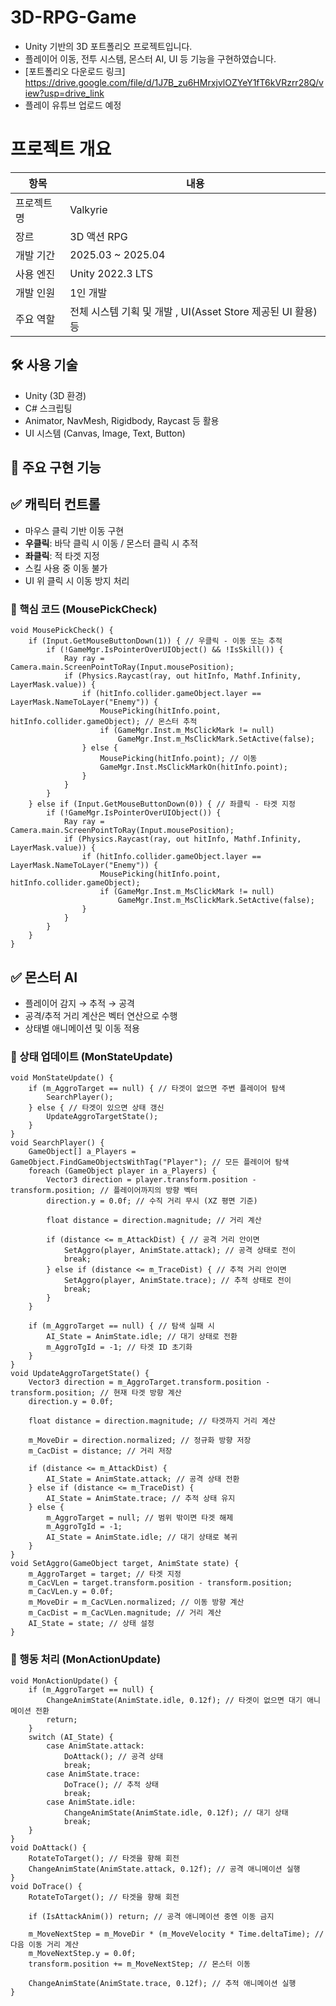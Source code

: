 # 3D-RPG-Game
- Unity 기반의 3D 포트폴리오 프로젝트입니다.
- 플레이어 이동, 전투 시스템, 몬스터 AI, UI 등 기능을 구현하였습니다.
- [포트폴리오 다운로드 링크] https://drive.google.com/file/d/1J7B_zu6HMrxjvlOZYeY1fT6kVRzrr28Q/view?usp=drive_link
- 플레이 유튜브 업로드 예정
# 프로젝트 개요
| 항목 | 내용 |
|------|------|
| 프로젝트명 | Valkyrie |
| 장르 | 3D 액션 RPG |
| 개발 기간 | 2025.03 ~ 2025.04 |
| 사용 엔진 | Unity 2022.3 LTS |
| 개발 인원 | 1인 개발 |
| 주요 역할 | 전체 시스템 기획 및 개발 , UI(Asset Store 제공된 UI 활용) 등 |
## 🛠 사용 기술
- Unity (3D 환경)
- C# 스크립팅
- Animator, NavMesh, Rigidbody, Raycast 등 활용
- UI 시스템 (Canvas, Image, Text, Button)
## 🔧 주요 구현 기능

## ✅ 캐릭터 컨트롤
- 마우스 클릭 기반 이동 구현  
- **우클릭**: 바닥 클릭 시 이동 / 몬스터 클릭 시 추적  
- **좌클릭**: 적 타겟 지정  
- 스킬 사용 중 이동 불가  
- UI 위 클릭 시 이동 방지 처리  

### 📌 핵심 코드 (MousePickCheck)
```
void MousePickCheck() {
    if (Input.GetMouseButtonDown(1)) { // 우클릭 - 이동 또는 추적
        if (!GameMgr.IsPointerOverUIObject() && !IsSkill()) {
            Ray ray = Camera.main.ScreenPointToRay(Input.mousePosition);
            if (Physics.Raycast(ray, out hitInfo, Mathf.Infinity, LayerMask.value)) {
                if (hitInfo.collider.gameObject.layer == LayerMask.NameToLayer("Enemy")) {
                    MousePicking(hitInfo.point, hitInfo.collider.gameObject); // 몬스터 추적
                    if (GameMgr.Inst.m_MsClickMark != null)
                        GameMgr.Inst.m_MsClickMark.SetActive(false);
                } else {
                    MousePicking(hitInfo.point); // 이동
                    GameMgr.Inst.MsClickMarkOn(hitInfo.point);
                }
            }
        }
    } else if (Input.GetMouseButtonDown(0)) { // 좌클릭 - 타겟 지정
        if (!GameMgr.IsPointerOverUIObject()) {
            Ray ray = Camera.main.ScreenPointToRay(Input.mousePosition);
            if (Physics.Raycast(ray, out hitInfo, Mathf.Infinity, LayerMask.value)) {
                if (hitInfo.collider.gameObject.layer == LayerMask.NameToLayer("Enemy")) {
                    MousePicking(hitInfo.point, hitInfo.collider.gameObject);
                    if (GameMgr.Inst.m_MsClickMark != null)
                        GameMgr.Inst.m_MsClickMark.SetActive(false);
                }
            }
        }
    }
}
```
## ✅ 몬스터 AI
- 플레이어 감지 → 추적 → 공격
- 공격/추적 거리 계산은 벡터 연산으로 수행
- 상태별 애니메이션 및 이동 적용

### 📌 상태 업데이트 (MonStateUpdate)
```
void MonStateUpdate() {
    if (m_AggroTarget == null) { // 타겟이 없으면 주변 플레이어 탐색
        SearchPlayer();
    } else { // 타겟이 있으면 상태 갱신
        UpdateAggroTargetState();
    }
}
void SearchPlayer() {
    GameObject[] a_Players = GameObject.FindGameObjectsWithTag("Player"); // 모든 플레이어 탐색
    foreach (GameObject player in a_Players) {
        Vector3 direction = player.transform.position - transform.position; // 플레이어까지의 방향 벡터
        direction.y = 0.0f; // 수직 거리 무시 (XZ 평면 기준)

        float distance = direction.magnitude; // 거리 계산

        if (distance <= m_AttackDist) { // 공격 거리 안이면
            SetAggro(player, AnimState.attack); // 공격 상태로 전이
            break;
        } else if (distance <= m_TraceDist) { // 추적 거리 안이면
            SetAggro(player, AnimState.trace); // 추적 상태로 전이
            break;
        }
    }

    if (m_AggroTarget == null) { // 탐색 실패 시
        AI_State = AnimState.idle; // 대기 상태로 전환
        m_AggroTgId = -1; // 타겟 ID 초기화
    }
}
void UpdateAggroTargetState() {
    Vector3 direction = m_AggroTarget.transform.position - transform.position; // 현재 타겟 방향 계산
    direction.y = 0.0f;

    float distance = direction.magnitude; // 타겟까지 거리 계산

    m_MoveDir = direction.normalized; // 정규화 방향 저장
    m_CacDist = distance; // 거리 저장

    if (distance <= m_AttackDist) {
        AI_State = AnimState.attack; // 공격 상태 전환
    } else if (distance <= m_TraceDist) {
        AI_State = AnimState.trace; // 추적 상태 유지
    } else {
        m_AggroTarget = null; // 범위 밖이면 타겟 해제
        m_AggroTgId = -1;
        AI_State = AnimState.idle; // 대기 상태로 복귀
    }
}
void SetAggro(GameObject target, AnimState state) {
    m_AggroTarget = target; // 타겟 지정
    m_CacVLen = target.transform.position - transform.position;
    m_CacVLen.y = 0.0f;
    m_MoveDir = m_CacVLen.normalized; // 이동 방향 계산
    m_CacDist = m_CacVLen.magnitude; // 거리 계산
    AI_State = state; // 상태 설정
}
```
### 📌 행동 처리 (MonActionUpdate)
```
void MonActionUpdate() {
    if (m_AggroTarget == null) {
        ChangeAnimState(AnimState.idle, 0.12f); // 타겟이 없으면 대기 애니메이션 전환
        return;
    }
    switch (AI_State) {
        case AnimState.attack:
            DoAttack(); // 공격 상태
            break;
        case AnimState.trace:
            DoTrace(); // 추적 상태
            break;
        case AnimState.idle:
            ChangeAnimState(AnimState.idle, 0.12f); // 대기 상태
            break;
    }
}
void DoAttack() {
    RotateToTarget(); // 타겟을 향해 회전
    ChangeAnimState(AnimState.attack, 0.12f); // 공격 애니메이션 실행
}
void DoTrace() {
    RotateToTarget(); // 타겟을 향해 회전

    if (IsAttackAnim()) return; // 공격 애니메이션 중엔 이동 금지

    m_MoveNextStep = m_MoveDir * (m_MoveVelocity * Time.deltaTime); // 다음 이동 거리 계산
    m_MoveNextStep.y = 0.0f;
    transform.position += m_MoveNextStep; // 몬스터 이동

    ChangeAnimState(AnimState.trace, 0.12f); // 추적 애니메이션 실행
}
```
##
